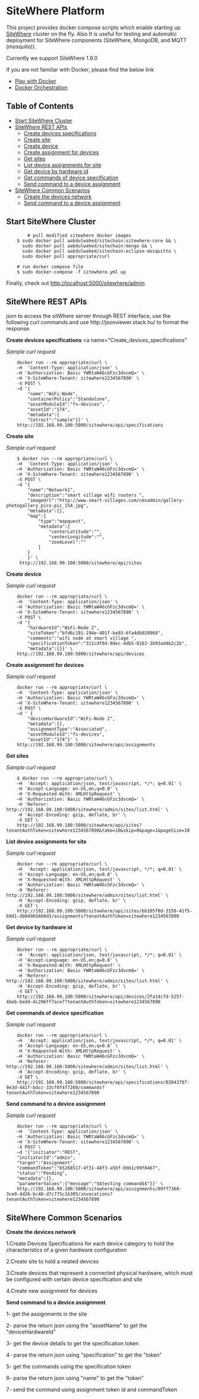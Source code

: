 # SiteWhere Platform

This project provides docker compose scripts which enable starting up [SiteWhere]() cluster on the fly. Also It is useful for testing and automatic deployment for SiteWhere components (SiteWhere, MongoDB, and MQTT (mosquito)).

Currently we support SiteWhere 1.9.0

If you are not familiar with Docker, please find the below link

* [Play with Docker](http://training.play-with-docker.com/)
* [Docker Orchestration](http://jpetazzo.github.io/orchestration-workshop/#1)

## Table of Contents

* [Start SiteWhere Cluster](#Start_SiteWhere_Cluster)
* [SiteWhere REST APIs](#SiteWhere_APIs)
  * [Create devices specifications](#Create_devices_specifications)
  * [Create site](#Create_site)
  * [Create device](#Create_device)
  * [Create assignment for devices](#Create_assignment_for_devices)
  * [Get sites](#Get_site)
  * [List device assignments for site](#List_device_assignments_for_site)
  * [Get device by hardware id](#Get_device_by_hardware_id)
  * [Get commands of device specification](#Get_commands_of_device_specification)
  * [Send command to a device assignment](#Send_command_to_a_device_assignment)
* [SiteWhere Common Scenarios](#SiteWhere_Common_Scenarios)
  * [Create the devices network](#create_the_devices_network)
  * [Send command to a device assignment](#Send_command_to_a_device_assignment)
## Start SiteWhere Cluster
<a name="Start_SiteWhere_Cluster"/>

```
        # pull modified sitewhere docker images
	$ sudo docker pull aabdulwahed/sitechain:sitewhere-core && \
	  sudo docker pull aabdulwahed/sitechain:mongo && \
	  sudo docker pull aabdulwahed/sitechain:eclipse-mosquitto \
	  sudo docker pull appropriate/curl

	# run docker compose file
	$ sudo docker-compose -f sitewhere.yml up
``` 

Finally, check out [http://localhost:5000/sitewhere/admin](http://localhost:5000).

## SiteWhere REST APIs
<a name="SiteWhere_APIs"/>
json to access the sitWhere server through REST interface, use the following curl commands.and use http://jsonviewer.stack.hu/ to format the response.

**Create devices specifications**
<a name="Create_devices_specifications"

*Sample curl request* 
```
	docker run --rm appropriate/curl \
	–H  'Content-Type: application/json' \
	–H 'Authorization: Basic YWRtaW46cGFzc3dvcmQ=' \
	–H 'X-SiteWhere-Tenant: sitewhere1234567890' \
	-X POST \
	–d '{
		"name":"WiFi-Node",
		"containerPolicy":"Standalone",
		"assetModuleId":"fs-devices",
		"assetId":"174",
		"metadata":{
		"Cotract":"sample"}}' \
	http://192.168.99.100:5000/sitewhere/api/specifications
```
**Create site**
<a name="Create_site"/>

*Sample curl request* 
```
	$ docker run --rm appropriate/curl \
	–H  'Content-Type: application/json' \
	–H 'Authorization: Basic YWRtaW46cGFzc3dvcmQ=' \
	–H 'X-SiteWhere-Tenant: sitewhere1234567890' \
	-X POST \
	–d '{
		"name":"Network1",
		"description":"smart village wifi routers ",
		"imageUrl":"http://www.smart-villages.com/cmsadmin/gallery-photogallery_pics-pic_154.jpg",
		"metadata":{},
		"map":{
			"type":"mapquest",
			"metadata":{
				"centerLatitude":"",
				"centerLongitude":"",
				"zoomLevel":""
			}
		}
		}' \
	 http://192.168.99.100:5000/sitewhere/api/sites 
```
**Create device**
<a name="Create_device"/>

*Sample curl request* 
```
	docker run --rm appropriate/curl \
	–H  'Content-Type: application/json' \
	–H 'Authorization: Basic YWRtaW46cGFzc3dvcmQ=' \
	–H 'X-SiteWhere-Tenant: sitewhere1234567890' \
	-X POST \
	–d '{
		"hardwareId":"WiFi-Node 2",
		"siteToken":"bfd6c191-194e-401f-be93-6fa4db920968",
		"comments":"wifi node at smart village ",
		"specificationToken":"311cdf0d-0dec-4db5-8163-3b93ad4b2c2b",
		"metadata":{}}' \
	http://192.168.99.100:5000/sitewhere/api/devices
```
**Create assignment for devices**
<a name="Create_assignment_for_devices"/>

*Sample curl request* 
```
	docker run --rm appropriate/curl \
	–H  'Content-Type: application/json' \
	–H 'Authorization: Basic YWRtaW46cGFzc3dvcmQ=' \
	–H 'X-SiteWhere-Tenant: sitewhere1234567890' \
	-X POST \
	–d ' {
		"deviceHardwareId":"WiFi-Node 2",
		"metadata":{},
		"assignmentType":"Associated",
		"assetModuleId":"fs-devices",
		"assetId":"174"}' \
	http://192.168.99.100:5000/sitewhere/api/assignments
```
**Get sites**
<a name="Get_site"/>

*Sample curl request* 
```
	$ docker run --rm appropriate/curl \
	–H  'Accept: application/json, text/javascript, */*; q=0.01' \
	-H 'Accept-Language: en-US,en;q=0.8' \
	-H 'X-Requested-With: XMLHttpRequest' \
	–H 'Authorization: Basic YWRtaW46cGFzc3dvcmQ=' \
	-H 'Referer: http://192.168.99.100:5000/sitewhere/admin/sites/list.html' \
	-H 'Accept-Encoding: gzip, deflate, br' \
	-X GET \
	http://192.168.99.100:5000/sitewhere/api/sites?tenantAuthToken=sitewhere1234567890&take=10&skip=0&page=1&pageSize=10
```
**List device assignments for site**
<a name="List_device_assignments_for_site"/>

*Sample curl request* 
```
	docker run --rm appropriate/curl \
	–H  'Accept: application/json, text/javascript, */*; q=0.01' \
	-H 'Accept-Language: en-US,en;q=0.8' \
	-H 'X-Requested-With: XMLHttpRequest' \
	–H 'Authorization: Basic YWRtaW46cGFzc3dvcmQ=' \
	-H 'Referer: http://192.168.99.100:5000/sitewhere/admin/sites/list.html' \
	-H 'Accept-Encoding: gzip, deflate, br' \
	-X GET \
	http://192.168.99.100:5000/sitewhere/api/sites/bb105f8d-3150-41f5-b9d1-db04965668d3/assignments?tenantAuthToken=sitewhere1234567890
```

**Get device by hardware id**
<a name="Get_device_by_hardware_id"/>

*Sample curl request* 
```
	docker run --rm appropriate/curl \
	–H  'Accept: application/json, text/javascript, */*; q=0.01' \
	-H 'Accept-Language: en-US,en;q=0.8' \
	-H 'X-Requested-With: XMLHttpRequest' \
	–H 'Authorization: Basic YWRtaW46cGFzc3dvcmQ=' \
	-H 'Referer: http://192.168.99.100:5000/sitewhere/admin/sites/list.html' \
	-H 'Accept-Encoding: gzip, deflate, br' \
	-X GET \
	http://192.168.99.100:5000/sitewhere/api/devices/2fa14cfd-525f-4beb-bedd-dc296ff7ace7?tenantAuthToken=sitewhere1234567890
```

**Get commands of device specification**
<a name="Get_commands_of_device_specification"/>

*Sample curl request* 
```
	docker run --rm appropriate/curl \
	–H  'Accept: application/json, text/javascript, */*; q=0.01' \
	-H 'Accept-Language: en-US,en;q=0.8' \
	-H 'X-Requested-With: XMLHttpRequest' \
	–H 'Authorization: Basic YWRtaW46cGFzc3dvcmQ=' \
	-H 'Referer: http://192.168.99.100:5000/sitewhere/admin/sites/list.html' \
	-H 'Accept-Encoding: gzip, deflate, br' \
	-X GET \
	http://192.168.99.100:5000/sitewhere/api/specifications/82043707-9e3d-441f-bdcc-33cf0f4f7260/commands?tenantAuthToken=sitewhere1234567890
```
**Send command to a device assignment**
<a name="Send_command_to_a_device_assignment"/>

*Sample curl request* 
```
	docker run --rm appropriate/curl \
	–H  'Content-Type: application/json' \
	–H 'Authorization: Basic YWRtaW46cGFzc3dvcmQ=' \
	–H 'X-SiteWhere-Tenant: sitewhere1234567890' \
	-X POST \
	–d '{"initiator":"REST",
	"initiatorId":"admin",
	"target":"Assignment",
	"commandToken":"b5268517-4f31-48f3-a5bf-bbb1c99f8467",
	"status":"Pending",
	"metadata":{},
	"parameterValues":{"message":"$$testing command$$"}}' \
	http://192.168.99.100:5000/sitewhere/api/assignments/09ff7368-3ce0-4d26-bc40-d7c775c1b305/invocations?tenantAuthToken=sitewhere1234567890
```


## SiteWhere Common Scenarios
<a name="SiteWhere_Common_Scenarios"/>

**Create the devices network**
<a name="create_the_devices_network"/>

1.Create Devices Specifications for each device category to hold the characteristics of a given hardware configuration

2.Create site to hold a related devices 

3.Create devices that represent a connected physical hardware, which must be configured with certain device specification and site

4.Create new assignment for devices

**Send command to a device assignment**
<a name="Send_command_to_a_device_assignment"/>

1- get the assignments in the site

2- parse the return json using the "assetName" to get the "deviceHardwareId"

3- get the device details to get the specification token

4- parse the return json using "specification" to get the "token"

5- get the commands using the specification token

6- parse the return json using "name" to get the "token"

7- send the command using assignment token id and commandToken

